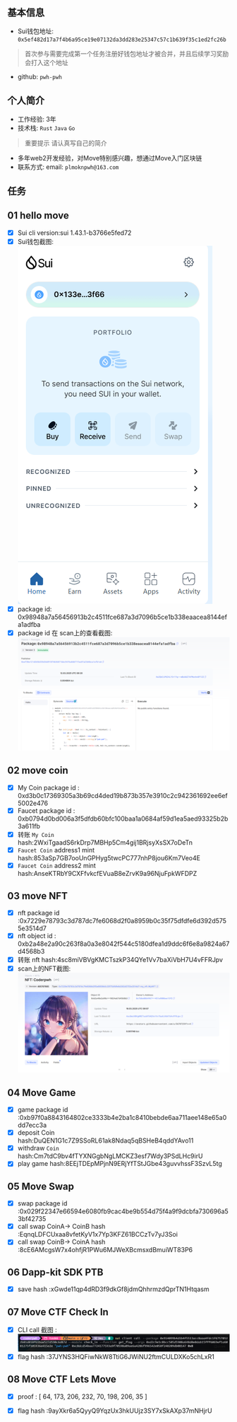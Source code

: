 ## 基本信息
- Sui钱包地址: `0x5ef482d17a7f4b6a95ce19e07132da3dd283e25347c57c1b639f35c1ed2fc26b`
> 首次参与需要完成第一个任务注册好钱包地址才被合并，并且后续学习奖励会打入这个地址
- github: `pwh-pwh`

## 个人简介
- 工作经验: 3年
- 技术栈: `Rust` `Java` `Go`
> 重要提示 请认真写自己的简介
- 多年web2开发经验，对Move特别感兴趣，想通过Move入门区块链
- 联系方式: email: `plmoknpwh@163.com` 

## 任务

##   01 hello move  
- [x] Sui cli version:sui 1.43.1-b3766e5fed72
- [x] Sui钱包截图: ![Sui钱包截图](./images/钱包截图.png)
- [x] package id: 0x98948a7a56456913b2c4511fce687a3d7096b5ce1b338eaacea8144efa1adfba
- [x] package id 在 scan上的查看截图:![Scan截图](./images/scan.png)

##   02 move coin
- [x] My Coin package id : 0xd3b0c17369305a3b69cd4ded19b873b357e3910c2c942361692ee6ef5002e476
- [x] Faucet package id : 0xb0794d0bd006a3f5dfdb60bfc100baa1a0684af59d1ea5aed93325b2b3a611fb
- [x] 转账 `My Coin` hash:2WxiTgaadS6rkDrp7MBHp5Cm4gij1BRjsyXsSX7oDeTn
- [x] `Faucet Coin` address1 mint hash:853aSp7GB7ooUnGPHyg5twcPC777nhP8jou6Km7Veo4E
- [x] `Faucet Coin` address2 mint hash:AnseKTRbY9CXFfvkcfEVuaB8eZrvK9a96NjuFpkWFDPZ

##   03 move NFT
- [x] nft package id :0x7229e78793c3d787dc7fe6068d2f0a8959b0c35f75dfdfe6d392d5755e3514d7
- [x] nft object id : 0xb2a48e2a90c263f8a0a3e8042f544c5180dfea1d9ddc6f6e8a9824a67d4568b3
- [x] 转账 nft  hash:4sc8miVBVgKMCTszkP34QYe1Vv7baXiVbH7U4vFFRJpv
- [x] scan上的NFT截图:![Scan截图](./images/nft.png)

##   04 Move Game
- [x] game package id :0xb97f0a8843164802ce3333b4e2ba1c8410bebde6aa711aee148e65a0dd7ecc3a
- [x] deposit Coin hash:DuQEN1G1c7Z9SSoRL61ak8Ndaq5qBSHeB4qddYAvo11
- [x] withdraw `Coin` hash:Cm7tdC9bv4fTYXNGgbNgLMCKZ3esf7Wdy3PSdLHc9irU
- [x] play game hash:8EEjTDEpMPjnN9ERjYfTStJGbe43guvvhssF3SzvL5tg

##   05 Move Swap
- [x] swap package id :0x029f22347e66594e6080fb9cac4be9b554d75f4a9f9dcbfa730696a53bf42735
- [x] call swap CoinA-> CoinB  hash :EqnqLDFCUxaa8vfetKyV1x7Yp3KFZ61BCCzTv7yJ3Soi
- [x] call swap CoinB-> CoinA  hash :8cE6AMcgsW7x4ohfjR1PWu6MJWeXBcmsxdBmuiWT83P6

##   06 Dapp-kit SDK PTB
- [x] save hash :xGwde11qp4dRD3f9dkGf8jdmQhhrmzdQprTN1Htqasm

##   07 Move CTF Check In
- [x] CLI call 截图 : ![截图](./images/call.png)
- [x] flag hash :37JYNS3HQFiwNkW8TtiG6JWiNU2ftmCULDXKo5chLxR1

##   08 Move CTF Lets Move
- [x] proof : [ 64, 173, 206, 232, 70, 198, 206, 35 ]
- [x] flag hash :9ayXkr6a5QyyQ9YqzUx3hkUUjz3SY7xSkAXp37mNHjrU

